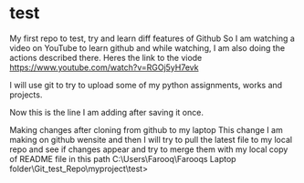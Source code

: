 # test
My first repo to test, try and learn diff features of Github
So I am watching a video on YouTube to learn github and while watching, I am also doing the actions described there.
Heres the link to the viode https://www.youtube.com/watch?v=RGOj5yH7evk

I will use git to try to upload some of my python assignments, works and projects.

Now this is the line I am adding after saving it once.

Making changes after cloning from github to my laptop
This change I am making on github wensite and then I will try to pull the latest file to my local repo and
see if changes appear and try to merge them with my local copy of README file in this path
C:\Users\Farooq\Farooqs Laptop folder\Git_test_Repo\myproject\test>
